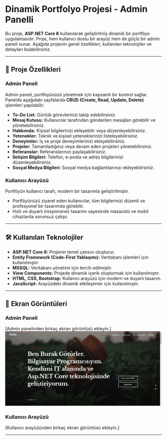 # Dinamik Portfolyo Projesi - Admin Panelli  

Bu proje, **ASP.NET Core 8** kullanılarak geliştirilmiş dinamik bir portföyo uygulamasıdır. Proje, hem kullanıcı dostu bir arayüz hem de güçlü bir admin paneli sunar. Aşağıda projenin genel özellikleri, kullanılan teknolojiler ve detayları bulabilirsiniz.  

---

## 🚀 Proje Özellikleri  

### **Admin Paneli**  
Admin paneli, portföyünüzü yönetmek için kapsamlı bir kontrol sağlar. Panelde aşağıdaki sayfalarda **CRUD (Create, Read, Update, Delete)** işlemleri yapılabilir:  
- **To-Do List:** Günlük görevlerinizi takip edebilirsiniz.  
- **Mesaj Kutusu:** Kullanıcılar tarafından gönderilen mesajları görebilir ve yönetebilirsiniz.  
- **Hakkımda:** Kişisel bilgilerinizi ekleyebilir veya düzenleyebilirsiniz.  
- **Yetenekler:** Teknik ve kişisel yeteneklerinizi listeleyebilirsiniz.  
- **Deneyimler:** İş ve proje deneyimlerinizi ekleyebilirsiniz.  
- **Projeler:** Tamamladığınız veya devam eden projeleri yönetebilirsiniz.  
- **Referanslar:** Referanslarınızı paylaşabilirsiniz.  
- **İletişim Bilgileri:** Telefon, e-posta ve adres bilgilerinizi düzenleyebilirsiniz.  
- **Sosyal Medya Bilgileri:** Sosyal medya bağlantılarınızı ekleyebilirsiniz.  

### **Kullanıcı Arayüzü**  
Portföyün kullanıcı tarafı, modern bir tasarımla geliştirilmiştir.  
- Portföyünüzü ziyaret eden kullanıcılar, tüm bilgilerinizi düzenli ve profesyonel bir tasarımda görebilir.  
- Hızlı ve duyarlı (responsive) tasarımı sayesinde masaüstü ve mobil cihazlarda sorunsuz çalışır.  

---

## 🛠️ Kullanılan Teknolojiler  

- **ASP.NET Core 8:** Projenin temel çatısını oluşturur.  
- **Entity Framework (Code-First Yaklaşımı):** Veritabanı işlemleri için kullanılmıştır.  
- **MSSQL:** Veritabanı yönetimi için tercih edilmiştir.  
- **View Components:** Projede dinamik içerik oluşturmak için kullanılmıştır.  
- **HTML, CSS, Bootstrap:** Kullanıcı arayüzü için modern ve duyarlı tasarım.  
- **JavaScript:** Arayüzdeki dinamik etkileşimler için kullanılmıştır.  

---

## 📸 Ekran Görüntüleri  

### Admin Paneli  
[Admin panelinden birkaç ekran görüntüsü ekleyin.]
![Projeye Genel Bakış](/Projeye-Ait-Ekran-Goruntuleri\1.png)

### Kullanıcı Arayüzü  
[Kullanıcı arayüzünden birkaç ekran görüntüsü ekleyin.]  

---
